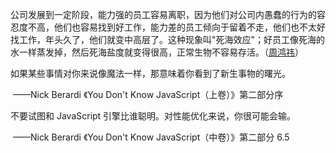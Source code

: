 公司发展到一定阶段，能力强的员工容易离职，因为他们对公司内愚蠢的行为的容忍度不高，他们也容易找到好工作，能力差的员工倾向于留着不走，他们也不太好找工作，年头久了，他们就变中高层了。这种现象叫"死海效应"；好员工像死海的水一样蒸发掉，然后死海盐度就变得很高，正常生物不容易存活。（[周鸿祎](https://m.weibo.cn/status/4250421608295212)） 



如果某些事情对你来说像魔法一样，那意味着你看到了新生事物的曙光。

​	——Nick Berardi 《You Don't Know JavaScript（上卷）》第二部分序



不要试图和 JavaScript 引擎比谁聪明。对性能优化来说，你很可能会输。

​	——Nick Berardi 《You Don't Know JavaScript（中卷）》第二部分 6.5